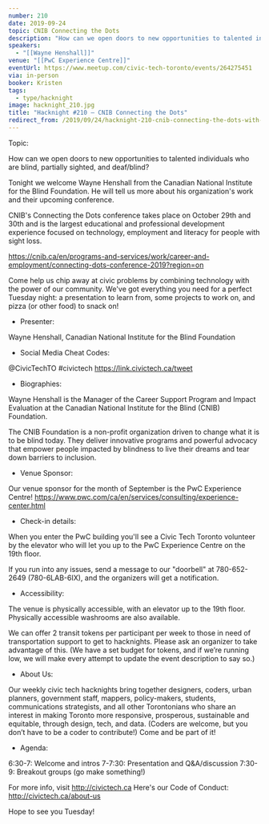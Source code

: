 ```yaml
---
number: 210
date: 2019-09-24
topic: CNIB Connecting the Dots
description: "How can we open doors to new opportunities to talented individuals who are blind, partially sighted, and deaf/blind? \nTonight we welcome Wayne Henshall from the Canadian National Institute for the Blind Foundation. He will tell us more about his organization's work and their upcoming conference. \nCNIB's Connecting the Dots conference takes place on October 29th and 30th and is the largest educational and professional development experience focused on technology, employment and literacy for people with sight loss."
speakers:
  - "[[Wayne Henshall]]"
venue: "[[PwC Experience Centre]]"
eventUrl: https://www.meetup.com/civic-tech-toronto/events/264275451
via: in-person
booker: Kristen
tags:
  - type/hacknight
image: hacknight_210.jpg
title: "Hacknight #210 – CNIB Connecting the Dots"
redirect_from: /2019/09/24/hacknight-210-cnib-connecting-the-dots-with-wayne-henshall/
---
```


Topic:

How can we open doors to new opportunities to talented individuals who are blind, partially sighted, and deaf/blind?

Tonight we welcome Wayne Henshall from the Canadian National Institute for the Blind Foundation. He will tell us more about his organization's work and their upcoming conference.

CNIB's Connecting the Dots conference takes place on October 29th and 30th and is the largest educational and professional development experience focused on technology, employment and literacy for people with sight loss.

https://cnib.ca/en/programs-and-services/work/career-and-employment/connecting-dots-conference-2019?region=on

Come help us chip away at civic problems by combining technology with the power of our community. We've got everything you need for a perfect Tuesday night: a presentation to learn from, some projects to work on, and pizza (or other food) to snack on!

+ Presenter:

Wayne Henshall, Canadian National Institute for the Blind Foundation

+ Social Media Cheat Codes:

@CivicTechTO \#civictech
https://link.civictech.ca/tweet

+ Biographies:

Wayne Henshall is the Manager of the Career Support Program and Impact Evaluation at the Canadian National Institute for the Blind (CNIB) Foundation.

The CNIB Foundation is a non-profit organization driven to change what it is to be blind today. They deliver innovative programs and powerful advocacy that empower people impacted by blindness to live their dreams and tear down barriers to inclusion.

+ Venue Sponsor:

Our venue sponsor for the month of September is the PwC Experience Centre!
https://www.pwc.com/ca/en/services/consulting/experience-center.html

+ Check-in details:

When you enter the PwC building you'll see a Civic Tech Toronto volunteer by the elevator who will let you up to the PwC Experience Centre on the 19th floor.

If you run into any issues, send a message to our "doorbell" at 780-652-2649 (780-6LAB-6IX), and the organizers will get a notification.

+ Accessibility:

The venue is physically accessible, with an elevator up to the 19th floor.
Physically accessible washrooms are also available.

We can offer 2 transit tokens per participant per week to those in need of transportation support to get to hacknights. Please ask an organizer to take advantage of this. (We have a set budget for tokens, and if we’re running low, we will make every attempt to update the event description to say so.)

+ About Us:

Our weekly civic tech hacknights bring together designers, coders, urban planners, government staff, mappers, policy-makers, students, communications strategists, and all other Torontonians who share an interest in making Toronto more responsive, prosperous, sustainable and equitable, through design, tech, and data. (Coders are welcome, but you don’t have to be a coder to contribute!) Come and be part of it!

+ Agenda:

6:30-7: Welcome and intros
7-7:30: Presentation and Q&A/discussion
7:30-9: Breakout groups (go make something!)

For more info, visit http://civictech.ca
Here's our Code of Conduct: http://civictech.ca/about-us

Hope to see you Tuesday!